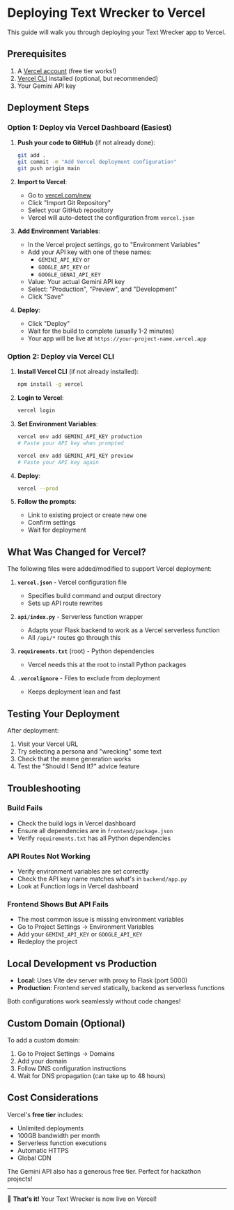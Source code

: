 # Deploying Text Wrecker to Vercel

This guide will walk you through deploying your Text Wrecker app to Vercel.

## Prerequisites

1. A [Vercel account](https://vercel.com/signup) (free tier works!)
2. [Vercel CLI](https://vercel.com/docs/cli) installed (optional, but recommended)
3. Your Gemini API key

## Deployment Steps

### Option 1: Deploy via Vercel Dashboard (Easiest)

1. **Push your code to GitHub** (if not already done):
   ```bash
   git add .
   git commit -m "Add Vercel deployment configuration"
   git push origin main
   ```

2. **Import to Vercel**:
   - Go to [vercel.com/new](https://vercel.com/new)
   - Click "Import Git Repository"
   - Select your GitHub repository
   - Vercel will auto-detect the configuration from `vercel.json`

3. **Add Environment Variables**:
   - In the Vercel project settings, go to "Environment Variables"
   - Add your API key with one of these names:
     - `GEMINI_API_KEY` or
     - `GOOGLE_API_KEY` or
     - `GOOGLE_GENAI_API_KEY`
   - Value: Your actual Gemini API key
   - Select: "Production", "Preview", and "Development"
   - Click "Save"

4. **Deploy**:
   - Click "Deploy"
   - Wait for the build to complete (usually 1-2 minutes)
   - Your app will be live at `https://your-project-name.vercel.app`

### Option 2: Deploy via Vercel CLI

1. **Install Vercel CLI** (if not already installed):
   ```bash
   npm install -g vercel
   ```

2. **Login to Vercel**:
   ```bash
   vercel login
   ```

3. **Set Environment Variables**:
   ```bash
   vercel env add GEMINI_API_KEY production
   # Paste your API key when prompted
   
   vercel env add GEMINI_API_KEY preview
   # Paste your API key again
   ```

4. **Deploy**:
   ```bash
   vercel --prod
   ```

5. **Follow the prompts**:
   - Link to existing project or create new one
   - Confirm settings
   - Wait for deployment

## What Was Changed for Vercel?

The following files were added/modified to support Vercel deployment:

1. **`vercel.json`** - Vercel configuration file
   - Specifies build command and output directory
   - Sets up API route rewrites

2. **`api/index.py`** - Serverless function wrapper
   - Adapts your Flask backend to work as a Vercel serverless function
   - All `/api/*` routes go through this

3. **`requirements.txt`** (root) - Python dependencies
   - Vercel needs this at the root to install Python packages

4. **`.vercelignore`** - Files to exclude from deployment
   - Keeps deployment lean and fast

## Testing Your Deployment

After deployment:

1. Visit your Vercel URL
2. Try selecting a persona and "wrecking" some text
3. Check that the meme generation works
4. Test the "Should I Send It?" advice feature

## Troubleshooting

### Build Fails

- Check the build logs in Vercel dashboard
- Ensure all dependencies are in `frontend/package.json`
- Verify `requirements.txt` has all Python dependencies

### API Routes Not Working

- Verify environment variables are set correctly
- Check the API key name matches what's in `backend/app.py`
- Look at Function logs in Vercel dashboard

### Frontend Shows But API Fails

- The most common issue is missing environment variables
- Go to Project Settings → Environment Variables
- Add your `GEMINI_API_KEY` or `GOOGLE_API_KEY`
- Redeploy the project

## Local Development vs Production

- **Local**: Uses Vite dev server with proxy to Flask (port 5000)
- **Production**: Frontend served statically, backend as serverless functions

Both configurations work seamlessly without code changes!

## Custom Domain (Optional)

To add a custom domain:

1. Go to Project Settings → Domains
2. Add your domain
3. Follow DNS configuration instructions
4. Wait for DNS propagation (can take up to 48 hours)

## Cost Considerations

Vercel's **free tier** includes:
- Unlimited deployments
- 100GB bandwidth per month
- Serverless function executions
- Automatic HTTPS
- Global CDN

The Gemini API also has a generous free tier. Perfect for hackathon projects!

---

🎉 **That's it!** Your Text Wrecker is now live on Vercel!
